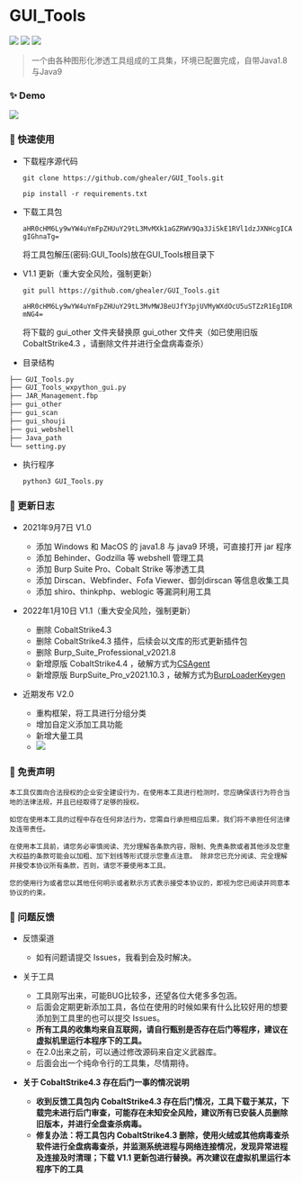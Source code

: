 # GUI_Tools

![](https://img.shields.io/github/stars/ghealer/GUI_Tools) ![](https://img.shields.io/github/forks/ghealer/GUI_Tools)  ![](https://img.shields.io/github/issues/ghealer/GUI_Tools)
> 一个由各种图形化渗透工具组成的工具集，环境已配置完成，自带Java1.8与Java9

### ✨ Demo
![](https://raw.githubusercontent.com/ghealer/GUI_Tools/main/img/demo.png)

### 🚀 快速使用
- 下载程序源代码

  `git clone https://github.com/ghealer/GUI_Tools.git`
  
  `pip install -r requirements.txt`
  
- 下载工具包

  `aHR0cHM6Ly9wYW4uYmFpZHUuY29tL3MvMXk1aGZRWV9Qa3JiSkE1RVl1dzJXNHcgICAgIGhnaTg=`
    
  将工具包解压(密码:GUI_Tools)放在GUI_Tools根目录下
  
- V1.1 更新（重大安全风险，强制更新）
  
  `git pull https://github.com/ghealer/GUI_Tools.git`

  `aHR0cHM6Ly9wYW4uYmFpZHUuY29tL3MvMWJBeUJfY3pjUVMyWXdOcU5uSTZzR1EgIDRmNG4=`

  将下载的 gui_other 文件夹替换原 gui_other 文件夹（如已使用旧版 CobaltStrike4.3 ，请删除文件并进行全盘病毒查杀）

- 目录结构
```markdown
├── GUI_Tools.py
├── GUI_Tools_wxpython_gui.py
├── JAR_Management.fbp
├── gui_other
├── gui_scan
├── gui_shouji
├── gui_webshell
├── Java_path
└── setting.py
```

- 执行程序

	`python3 GUI_Tools.py`

### 🐾  更新日志

- 2021年9月7日 V1.0
	- 添加 Windows 和 MacOS 的 java1.8 与 java9 环境，可直接打开 jar 程序
	- 添加 Behinder、Godzilla 等 webshell 管理工具
	- 添加 Burp Suite Pro、Cobalt Strike 等渗透工具
	- 添加 Dirscan、Webfinder、Fofa Viewer、御剑dirscan 等信息收集工具
	- 添加 shiro、thinkphp、weblogic 等漏洞利用工具

- 2022年1月10日 V1.1（重大安全风险，强制更新）
	- 删除 CobaltStrike4.3
	- 删除 CobaltStrike4.3 插件，后续会以文库的形式更新插件包
	- 删除 Burp_Suite_Professional_v2021.8
	- 新增原版 CobaltStrike4.4 ，破解方式为[CSAgent](https://github.com/Twi1ight/CSAgent)
	- 新增原版 BurpSuite_Pro_v2021.10.3 ，破解方式为[BurpLoaderKeygen](https://github.com/h3110w0r1d-y/BurpLoaderKeygen)

- 近期发布 V2.0
	- 重构框架，将工具进行分组分类
	- 增加自定义添加工具功能
   	- 新增大量工具 
	- ![](https://raw.githubusercontent.com/ghealer/GUI_Tools/main/img/2.0.png)

### 📝 免责声明

	本工具仅面向合法授权的企业安全建设行为，在使用本工具进行检测时，您应确保该行为符合当地的法律法规，并且已经取得了足够的授权。  

	如您在使用本工具的过程中存在任何非法行为，您需自行承担相应后果，我们将不承担任何法律及连带责任。 

	在使用本工具前，请您务必审慎阅读、充分理解各条款内容，限制、免责条款或者其他涉及您重大权益的条款可能会以加粗、加下划线等形式提示您重点注意。 除非您已充分阅读、完全理解并接受本协议所有条款，否则，请您不要使用本工具。
    
    您的使用行为或者您以其他任何明示或者默示方式表示接受本协议的，即视为您已阅读并同意本协议的约束。 

### 🙋 问题反馈

- 反馈渠道
	- 如有问题请提交 Issues，我看到会及时解决。

- 关于工具
	- 工具刚写出来，可能BUG比较多，还望各位大佬多多包涵。
	- 后面会定期更新添加工具，各位在使用的时候如果有什么比较好用的想要添加到工具里的也可以提交 Issues。
	- **所有工具的收集均来自互联网，请自行甄别是否存在后门等程序，建议在虚拟机里运行本程序下的工具。**
	- 在2.0出来之前，可以通过修改源码来自定义武器库。
	- 后面会出一个纯命令行的工具集，尽情期待。
- **关于 CobaltStrike4.3 存在后门一事的情况说明**
	- **收到反馈工具包内 CobaltStrike4.3 存在后门情况，工具下载于某苁，下载完未进行后门审查，可能存在未知安全风险，建议所有已安装人员删除旧版本，并进行全盘查杀病毒。**
	- **修复办法：将工具包内 CobaltStrike4.3 删除，使用火绒或其他病毒查杀软件进行全盘病毒查杀，并监测系统进程与网络连接情况，发现异常进程及连接及时清理；下载 V1.1 更新包进行替换。再次建议在虚拟机里运行本程序下的工具**
